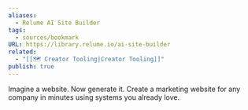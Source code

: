 ```yaml
---
aliases:
  - Relume AI Site Builder
tags:
  - sources/bookmark
URL: https://library.relume.io/ai-site-builder
related:
  - "[[🗺️ Creator Tooling|Creator Tooling]]"
publish: true
---
```


Imagine a website.
Now generate it.
Create a marketing website for any company in minutes using systems you already love.